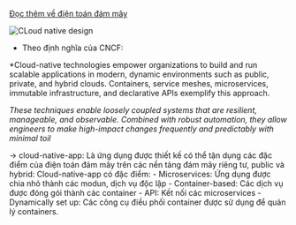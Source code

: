 [Đọc thêm về điện toán đám mây](https://emailbusiness.vn/article/dien-toan-dam-may-la-gi-va-toan-bo-cac-khai-niem-cong-nghe-lien-quan/#13_Dien_toan_dam_may_hoat_dong_nhu_the_nao)

![CLoud native design](https://i.imgur.com/6qJbZsq.png)

- Theo định nghĩa của CNCF:

*Cloud-native technologies empower organizations to build and run scalable applications in modern, dynamic environments such as public, private, and hybrid clouds. Containers, service meshes, microservices, immutable infrastructure, and declarative APIs exemplify this approach.

*These techniques enable loosely coupled systems that are resilient, manageable, and observable. Combined with robust automation, they allow engineers to make high-impact changes frequently and predictably with minimal toil*

-> cloud-native-app: Là ứng dụng được thiết kế có thể tận dụng các đặc điểm của điện toán đám mây trên các nền tảng đám mây riêng tư, public và hybrid:
Cloud-native-app có đặc điểm:
	- Microservices: Ứng dụng được chia nhỏ thành các modun, dịch vụ độc lập
	- Container-based: Các dịch vụ được đóng gói thành các container
	- API: Kết nối các microservices
	- Dynamically set up: Các công cụ điều phối container được sử dụng để quản lý containers.
